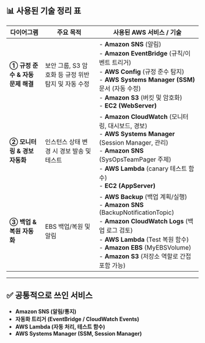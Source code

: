 ## 📊 사용된 기술 정리 표

| 다이어그램 | 주요 목적 | 사용된 AWS 서비스 / 기술 |
|------------|-----------|--------------------------|
| **① 규정 준수 & 자동 문제 해결** | 보안 그룹, S3 암호화 등 규정 위반 탐지 및 자동 수정 | - **Amazon SNS** (알림)<br>- **Amazon EventBridge** (규칙/이벤트 트리거)<br>- **AWS Config** (규정 준수 탐지)<br>- **AWS Systems Manager (SSM)** 문서 (자동 수정)<br>- **Amazon S3** (버킷 및 암호화)<br>- **EC2 (WebServer)** |
| **② 모니터링 & 경보 자동화** | 인스턴스 상태 변경 시 경보 발송 및 테스트 | - **Amazon CloudWatch** (모니터링, 대시보드, 경보)<br>- **AWS Systems Manager** (Session Manager, 관리)<br>- **Amazon SNS** (SysOpsTeamPager 주제)<br>- **AWS Lambda** (canary 테스트 함수)<br>- **EC2 (AppServer)** |
| **③ 백업 & 복원 자동화** | EBS 백업/복원 및 알림 | - **AWS Backup** (백업 계획/실행)<br>- **Amazon SNS** (BackupNotificationTopic)<br>- **Amazon CloudWatch Logs** (백업 로그 검토)<br>- **AWS Lambda** (Test 복원 함수)<br>- **Amazon EBS** (MyEBSVolume)<br>- **Amazon S3** (저장소 역할로 간접 포함 가능) |

---

## ✅ 공통적으로 쓰인 서비스
- **Amazon SNS (알림/통지)**  
- **자동화 트리거 (EventBridge / CloudWatch Events)**  
- **AWS Lambda (자동 처리, 테스트 함수)**  
- **AWS Systems Manager (SSM, Session Manager)**  
